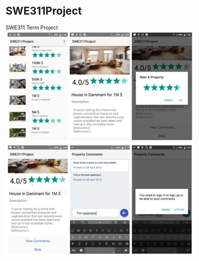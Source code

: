 # SWE311Project
SWE311  Term Project
![](https://raw.githubusercontent.com/Raed-Mughaus/SWE311Project/master/screenshots/screen_shot_1.png)
![](https://raw.githubusercontent.com/Raed-Mughaus/SWE311Project/master/screenshots/screen_shot_2.png)
